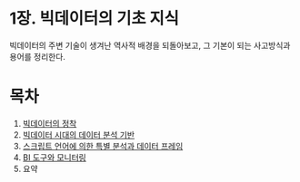 # 1장. 빅데이터의 기초 지식

빅데이터의 주변 기술이 생겨난 역사적 배경을 되돌아보고, 그 기본이 되는 사고방식과 용어를 정리한다.

# 목차

1. [빅데이터의 정착](/1_빅데이터의_기초_지식/1-1장.%20빅데이터의%20정착.md)
2. [빅데이터 시대의 데이터 분석 기반](/1_빅데이터의_기초_지식/1-2장.%20빅데이터%20시대의%20데이터%20분석%20기반.md)
3. [스크립트 언어에 의한 특별 분석과 데이터 프레임](/1_빅데이터의_기초_지식/1-3장.%20스크립트%20언어에%20의한%20특별%20분석과%20데이터%20프레임.md)
4. [BI 도구와 모니터링](/1_빅데이터의_기초_지식/1-4장.%20BI%20도구와%20모니터링.md)
5. 요약
